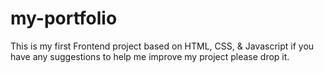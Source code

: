 # my-portfolio
This is my first Frontend project based on HTML, CSS, & Javascript
if you have any suggestions to help me improve my project please drop it.
